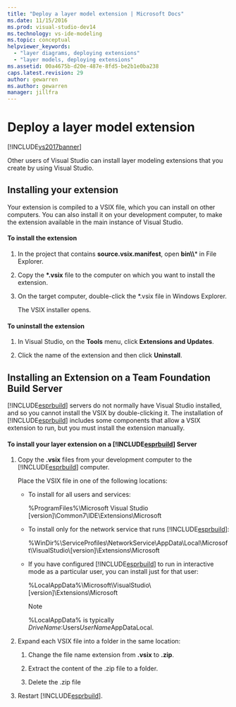 ```yaml
---
title: "Deploy a layer model extension | Microsoft Docs"
ms.date: 11/15/2016
ms.prod: visual-studio-dev14
ms.technology: vs-ide-modeling
ms.topic: conceptual
helpviewer_keywords: 
  - "layer diagrams, deploying extensions"
  - "layer models, deploying extensions"
ms.assetid: 00a4675b-d20e-487e-8fd5-be2b1e0ba238
caps.latest.revision: 29
author: gewarren
ms.author: gewarren
manager: jillfra
---
```

# Deploy a layer model extension
[!INCLUDE[vs2017banner](../includes/vs2017banner.md)]

Other users of Visual Studio can install layer modeling extensions that you create by using Visual Studio.  
  
## Installing your extension  
 Your extension is compiled to a VSIX file, which you can install on other computers. You can also install it on your development computer, to make the extension available in the main instance of Visual Studio.  
  
#### To install the extension  
  
1. In the project that contains **source.vsix.manifest**, open **bin\\\\*** in File Explorer.  
  
2. Copy the **\*.vsix** file to the computer on which you want to install the extension.  
  
3. On the target computer, double-click the *.vsix file in Windows Explorer.  
  
    The VSIX installer opens.  
  
#### To uninstall the extension  
  
1. In Visual Studio, on the **Tools** menu, click **Extensions and Updates**.  
  
2. Click the name of the extension and then click **Uninstall**.  
  
## Installing an Extension on a Team Foundation Build Server  
 [!INCLUDE[esprbuild](../includes/esprbuild-md.md)] servers do not normally have Visual Studio installed, and so you cannot install the VSIX by double-clicking it. The installation of [!INCLUDE[esprbuild](../includes/esprbuild-md.md)] includes some components that allow a VSIX extension to run, but you must install the extension manually.  
  
#### To install your layer extension on a [!INCLUDE[esprbuild](../includes/esprbuild-md.md)] Server  
  
1. Copy the **.vsix** files from your development computer to the [!INCLUDE[esprbuild](../includes/esprbuild-md.md)] computer.  
  
     Place the VSIX file in one of the following locations:  
  
    - To install for all users and services:  
  
         %ProgramFiles%\Microsoft Visual Studio [version]\Common7\IDE\Extensions\Microsoft  
  
    - To install only for the network service that runs [!INCLUDE[esprbuild](../includes/esprbuild-md.md)]:  
  
         %WinDir%\ServiceProfiles\NetworkService\AppData\Local\Microsoft\VisualStudio\\[version]\Extensions\Microsoft  
  
    - If you have configured [!INCLUDE[esprbuild](../includes/esprbuild-md.md)] to run in interactive mode as a particular user, you can install just for that user:  
  
         %LocalAppData%\Microsoft\VisualStudio\\[version]\Extensions\Microsoft  
  
        > [!NOTE]
        > %LocalAppData% is typically *DriveName*:Users*UserName*AppDataLocal.  
  
2. Expand each VSIX file into a folder in the same location:  
  
    1. Change the file name extension from **.vsix** to **.zip**.  
  
    2. Extract the content of the .zip file to a folder.  
  
    3. Delete the .zip file  
  
3. Restart [!INCLUDE[esprbuild](../includes/esprbuild-md.md)].
